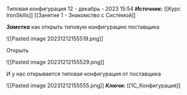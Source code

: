
Типовая конфигурация
 12 - декабрь - 2023  15:54 
***Источник:***  [[Курс IronSkills]] [[Занятие 1 - Знакомство с Системой]]

***Заметка*** 
как открыть типовую конфигурацию поставщика

![[Pasted image 20231212155519.png]]

Открыть

![[Pasted image 20231212155529.png]]

И у нас открывается типовая конфигурация от поставщика

![[Pasted image 20231212155555.png]]
***Ключи:*** [[1С_Конфигурация]]